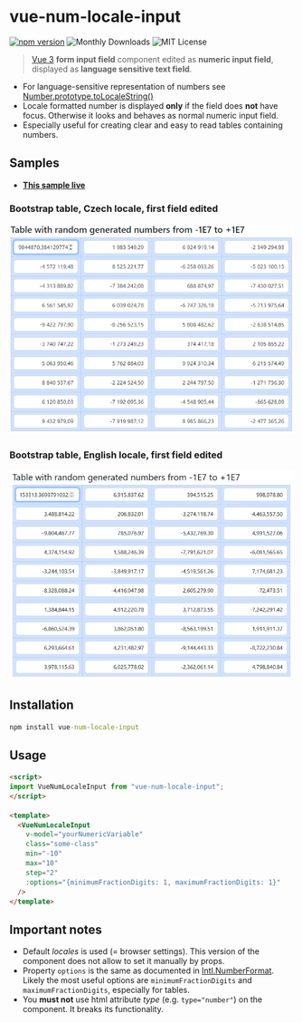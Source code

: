# vue-num-locale-input

[![npm version](https://img.shields.io/npm/v/vue-num-locale-input.svg)](https://npm.im/vue-num-locale-input) ![Monthly Downloads](https://img.shields.io/npm/dm/vue-num-locale-input.svg?style=flat-square) ![MIT License](https://img.shields.io/npm/l/vue-num-locale-input)

> [Vue 3](https://vuejs.org/) **form input field** component edited as **numeric input field**, displayed as **language sensitive text field**.

* For language-sensitive representation of numbers see [Number.prototype.toLocaleString()](https://developer.mozilla.org/en-US/docs/Web/JavaScript/Reference/Global_Objects/Number/toLocaleString)
* Locale formatted number is displayed **only** if the field does **not** have focus. Otherwise it looks and behaves as normal numeric input field.
* Especially useful for creating clear and easy to read tables containing numbers.

## Samples

* **[This sample live](https://radouch.github.io/vue-num-locale-input/?path=/story/vuenumlocaleinput--numeric-table)**

### Bootstrap table, Czech locale, first field edited

![Table, first item is edited](table_cs.png)

### Bootstrap table, English locale, first field edited

![Table, first item is edited](table_en.png)

## Installation

```cmd
npm install vue-num-locale-input
```

## Usage

```html
<script>
import VueNumLocaleInput from "vue-num-locale-input";
</script>

<template>
  <VueNumLocaleInput
    v-model="yourNumericVariable"
    class="some-class"
    min="-10"
    max="10"
    step="2"
    :options="{minimumFractionDigits: 1, maximumFractionDigits: 1}"
  />
</template>
```

## Important notes

* Default _locales_ is used (= browser settings). This version of the component does not allow to set it manually by props.
* Property `options` is the same as documented in [Intl.NumberFormat](https://developer.mozilla.org/en-US/docs/Web/JavaScript/Reference/Global_Objects/Intl/NumberFormat). Likely the most useful options are `minimumFractionDigits` and `maximumFractionDigits`, especially for tables.
* You **must not** use html attribute _type_ (e.g. `type="number"`) on the component. It breaks its functionality.
